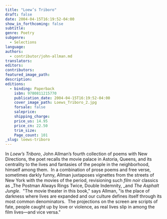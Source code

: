 ```yaml
---
title: "Loew’s Triboro"
draft: false
date: 2004-04-15T16:19:52-04:00
show_in_forthcoming: false
subtitle:
genre: Poetry
subgenre:
  - Selections
language:
authors:
  - contributor/john-allman.md
translators:
editors:
contributors:
featured_image_path:
description:
editions:
  - binding: Paperback
    isbn: 9780811215770
    publication_date: 2004-04-15T16:19:52-04:00
    cover_image_path: Loews_Triboro_2.jpg
    forsale: false
    saleprice:
    shipping_charge:
    price_us: 14.95
    price_cn: 22.50
    trim_size:
    Page_count: 101
_slug: loews-triboro
---
```


In _Loew’s Triboro_, John Allman’s fourth collection of poems with New Directions, the poet recalls the movie palace in Astoria, Queens, and its centrality to the lives and fantasies of the people in the neighborhood, himself among them.  In a combination of prose poems and free verse, sometimes darkly funny, Allman juxtaposes vignettes from the streets of New York with the movies of the period, revisioning such _film noir_ classics as _The Postman Always Rings Twice, Double Indemnity, _and _The Asphalt Jungle_.  "The movie theater in this book," says Allman, "is the place of darkness where lives are expanded and our culture defines itself through its most common denominators.  The projections on the screen are scripts of fate, people caught up by love or violence, as real lives slip in among the film lives—and vice versa."

